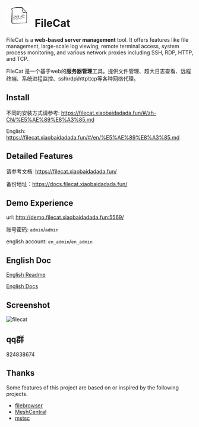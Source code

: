 
# ![](./src/web/meta/resources/img/logo-70.png) FileCat

FileCat is a **web-based server management** tool. It offers features like file management, large-scale log viewing, remote terminal access, system process monitoring, and various network proxies including SSH, RDP, HTTP, and TCP.

FileCat 是一个基于web的**服务器管理**工具。提供文件管理、超大日志查看、远程终端、系统进程监控、ssh\rdp\http\tcp等各种网络代理。


## Install
不同的安装方式请参考: https://filecat.xiaobaidadada.fun/#/zh-CN/%E5%AE%89%E8%A3%85.md

English: https://filecat.xiaobaidadada.fun/#/en/%E5%AE%89%E8%A3%85.md


## Detailed Features
请参考文档: https://filecat.xiaobaidadada.fun/

备份地址：https://docs.filecat.xiaobaidadada.fun/

##  Demo Experience
url: http://demo.filecat.xiaobaidadada.fun:5569/

账号密码: `admin`/`admin`

english account: `en_admin`/`en_admin`

## English Doc
[English Readme](./doc/EN_README.md)

[English Docs](https://filecat.xiaobaidadada.fun/#/en/)

##  Screenshot
![filecat](https://github.com/user-attachments/assets/e1cd2e78-7ff3-4c91-abb5-10f1ee68811a)

##  qq群
824838674
##  Thanks
Some features of this project are based on or inspired by the following projects.


- [filebrowser](https://github.com/filebrowser/filebrowser)
- [MeshCentral](https://github.com/Ylianst/MeshCentral)
- [mstsc](https://github.com/citronneur/mstsc.js)
